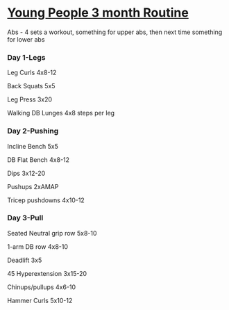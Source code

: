 # [Young People 3 month Routine](https://mobile.twitter.com/AJA_Cortes/status/1066197556336574464)

Abs - 4 sets a workout, something for upper abs, 
then next time something for lower abs

### Day 1-Legs

Leg Curls 4x8-12 

Back Squats 5x5

Leg Press 3x20

Walking DB Lunges 4x8 steps per leg

### Day 2-Pushing 

Incline Bench 5x5 

DB Flat Bench 4x8-12

Dips 3x12-20

Pushups 2xAMAP

Tricep pushdowns 4x10-12

### Day 3-Pull

Seated Neutral grip row 5x8-10

1-arm DB row 4x8-10

Deadlift 3x5

45 Hyperextension 3x15-20

Chinups/pullups 4x6-10 

Hammer Curls 5x10-12


